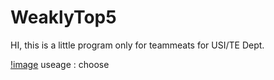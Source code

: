 # WeaklyTop5

HI, this is a little program only for teammeats for USI/TE Dept.

[!image](https://github.com/any5566g/WeaklyTop5/blob/master/%E6%93%B7%E5%8F%96.PNG)
useage : choose 



